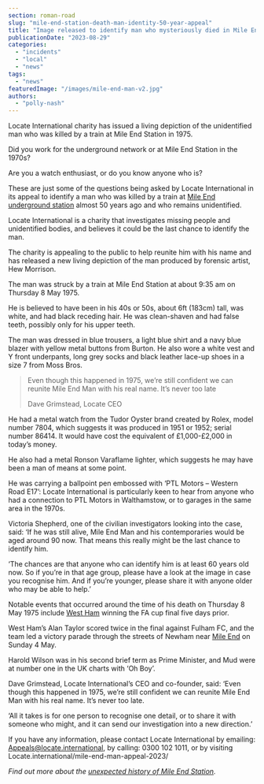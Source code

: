 ```yaml
---
section: roman-road
slug: "mile-end-station-death-man-identity-50-year-appeal"
title: "Image released to identify man who mysteriously died in Mile End Station"
publicationDate: "2023-08-29"
categories: 
  - "incidents"
  - "local"
  - "news"
tags: 
  - "news"
featuredImage: "/images/mile-end-man-v2.jpg"
authors: 
  - "polly-nash"
---
```


Locate International charity has issued a living depiction of the unidentified man who was killed by a train at Mile End Station in 1975.

Did you work for the underground network or at Mile End Station in the 1970s? 

Are you a watch enthusiast, or do you know anyone who is? 

These are just some of the questions being asked by Locate International in its appeal to identify a man who was killed by a train at [Mile End underground station](https://romanroadlondon.com/mile-end-tube-luke-agbaimoni-photographs/) almost 50 years ago and who remains unidentified. 

Locate International is a charity that investigates missing people and unidentified bodies, and believes it could be the last chance to identify the man. 

The charity is appealing to the public to help reunite him with his name and has released a new living depiction of the man produced by forensic artist, Hew Morrison. 

The man was struck by a train at Mile End Station at about 9:35 am on Thursday 8 May 1975.

He is believed to have been in his 40s or 50s, about 6ft (183cm) tall, was white, and had black receding hair. He was clean-shaven and had false teeth, possibly only for his upper teeth.

The man was dressed in blue trousers, a light blue shirt and a navy blue blazer with yellow metal buttons from Burton. He also wore a white vest and Y front underpants, long grey socks and black leather lace-up shoes in a size 7 from Moss Bros. 

> Even though this happened in 1975, we’re still confident we can reunite Mile End Man with his real name. It’s never too late
> 
> Dave Grimstead, Locate CEO

He had a metal watch from the Tudor Oyster brand created by Rolex, model number 7804, which suggests it was produced in 1951 or 1952; serial number 86414. It would have cost the equivalent of £1,000-£2,000 in today’s money.

He also had a metal Ronson Varaflame lighter, which suggests he may have been a man of means at some point. 

He was carrying a ballpoint pen embossed with ‘PTL Motors – Western Road E17’: Locate International is particularly keen to hear from anyone who had a connection to PTL Motors in Walthamstow, or to garages in the same area in the 1970s.

Victoria Shepherd, one of the civilian investigators looking into the case, said: ‘If he was still alive, Mile End Man and his contemporaries would be aged around 90 now. That means this really might be the last chance to identify him.

‘The chances are that anyone who can identify him is at least 60 years old now. So if you’re in that age group, please have a look at the image in case you recognise him. And if you’re younger, please share it with anyone older who may be able to help.’

Notable events that occurred around the time of his death on Thursday 8 May 1975 include [West Ham](https://romanroadlondon.com/faces-west-ham-football-jose-da-luz-photoessay/) winning the FA cup final five days prior.

West Ham’s Alan Taylor scored twice in the final against Fulham FC, and the team led a victory parade through the streets of Newham near [Mile End](https://romanroadlondon.com/peoples-palace-queen-mary-university-mile-end-history/) on Sunday 4 May. 

Harold Wilson was in his second brief term as Prime Minister, and Mud were at number one in the UK charts with ‘Oh Boy’. 

Dave Grimstead, Locate International’s CEO and co-founder, said: ‘Even though this happened in 1975, we’re still confident we can reunite Mile End Man with his real name. It’s never too late.

‘All it takes is for one person to recognise one detail, or to share it with someone who might, and it can send our investigation into a new direction.’

If you have any information, please contact Locate International by emailing: Appeals@locate.international, by calling: 0300 102 1011, or by visiting Locate.international/mile-end-man-appeal-2023/

_Find out more about the_ [_unexpected history of Mile End Station_](https://romanroadlondon.com/mile-end-tube-station-history/)_._  



